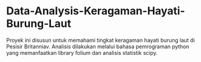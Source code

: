 # Data-Analysis-Keragaman-Hayati-Burung-Laut
Proyek ini disusun untuk memahami tingkat keragaman hayati burung laut di Pesisir Britanniav.  Analisis dilakukan melalui bahasa pemrograman python yang memanfaatkan library folium dan analisis statistik scipy.

